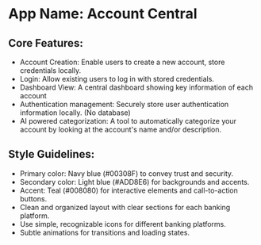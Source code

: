 # **App Name**: Account Central

## Core Features:

- Account Creation: Enable users to create a new account, store credentials locally.
- Login: Allow existing users to log in with stored credentials.
- Dashboard View: A central dashboard showing key information of each account
- Authentication management: Securely store user authentication information locally. (No database)
- AI powered categorization: A tool to automatically categorize your account by looking at the account's name and/or description.

## Style Guidelines:

- Primary color: Navy blue (#00308F) to convey trust and security.
- Secondary color: Light blue (#ADD8E6) for backgrounds and accents.
- Accent: Teal (#008080) for interactive elements and call-to-action buttons.
- Clean and organized layout with clear sections for each banking platform.
- Use simple, recognizable icons for different banking platforms.
- Subtle animations for transitions and loading states.